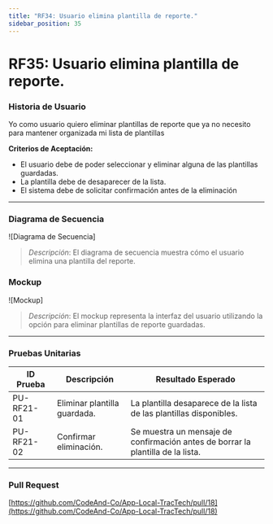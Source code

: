 ```yaml
---
title: "RF34: Usuario elimina plantilla de reporte."  
sidebar_position: 35
---
```


# RF35: Usuario elimina plantilla de reporte.

### Historia de Usuario

Yo como usuario quiero eliminar plantillas de reporte que ya no necesito para mantener organizada mi lista de plantillas 

  **Criterios de Aceptación:**
  - El usuario debe de poder seleccionar y eliminar alguna de las plantillas guardadas.
  - La plantilla debe de desaparecer de la lista.
  - El sistema debe de solicitar confirmación antes de la eliminación

---

### Diagrama de Secuencia

![Diagrama de Secuencia] 

> *Descripción*: El diagrama de secuencia muestra cómo el usuario elimina una plantilla del reporte.

### Mockup

![Mockup]

> *Descripción*: El mockup representa la interfaz del usuario utilizando la opción para eliminar plantillas de reporte guardadas.

---

### Pruebas Unitarias 
| ID Prueba | Descripción | Resultado Esperado |
|-----------|-------------|--------------------|
|PU-RF21-01|Eliminar plantilla guardada.|La plantilla desaparece de la lista de las plantillas disponibles.|
|PU-RF21-02|Confirmar eliminación.|Se muestra un mensaje de confirmación antes de borrar la plantilla de la lista.|

---

### Pull Request
[https://github.com/CodeAnd-Co/App-Local-TracTech/pull/18](https://github.com/CodeAnd-Co/App-Local-TracTech/pull/18)
